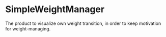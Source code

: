 # SimpleWeightManager
The product to visualize own weight transition, in order to keep motivation for weight-managing.
